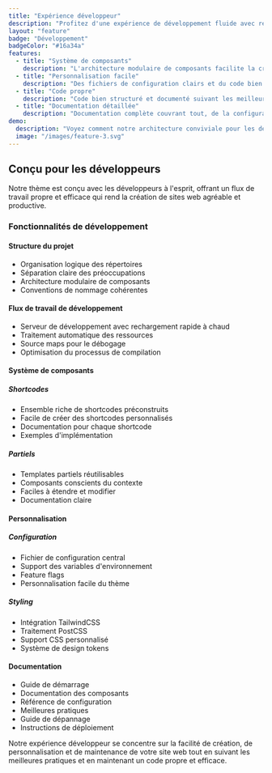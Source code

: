 ```yaml
---
title: "Expérience développeur"
description: "Profitez d'une expérience de développement fluide avec rechargement à chaud, architecture basée sur les composants et code propre et maintenable."
layout: "feature"
badge: "Développement"
badgeColor: "#16a34a"
features:
  - title: "Système de composants"
    description: "L'architecture modulaire de composants facilite la création et la maintenance de votre site web. Réutilisez les composants sur les pages tout en maintenant la cohérence."
  - title: "Personnalisation facile"
    description: "Des fichiers de configuration clairs et du code bien organisé facilitent la personnalisation de n'importe quel aspect de votre site. Aucune connaissance approfondie de Hugo requise."
  - title: "Code propre"
    description: "Code bien structuré et documenté suivant les meilleures pratiques. Rend la maintenance et les mises à jour simples pour tout développeur."
  - title: "Documentation détaillée"
    description: "Documentation complète couvrant tout, de la configuration à la personnalisation avancée. Inclut des exemples et des meilleures pratiques."
demo:
  description: "Voyez comment notre architecture conviviale pour les développeurs facilite la création de sites web."
  image: "/images/feature-3.svg"
---
```


## Conçu pour les développeurs

Notre thème est conçu avec les développeurs à l'esprit, offrant un flux de travail propre et efficace qui rend la création de sites web agréable et productive.

### Fonctionnalités de développement

#### Structure du projet
- Organisation logique des répertoires
- Séparation claire des préoccupations
- Architecture modulaire de composants
- Conventions de nommage cohérentes

#### Flux de travail de développement
- Serveur de développement avec rechargement rapide à chaud
- Traitement automatique des ressources
- Source maps pour le débogage
- Optimisation du processus de compilation

#### Système de composants

##### Shortcodes
- Ensemble riche de shortcodes préconstruits
- Facile de créer des shortcodes personnalisés
- Documentation pour chaque shortcode
- Exemples d'implémentation

##### Partiels
- Templates partiels réutilisables
- Composants conscients du contexte
- Faciles à étendre et modifier
- Documentation claire

#### Personnalisation

##### Configuration
- Fichier de configuration central
- Support des variables d'environnement
- Feature flags
- Personnalisation facile du thème

##### Styling
- Intégration TailwindCSS
- Traitement PostCSS
- Support CSS personnalisé
- Système de design tokens

#### Documentation
- Guide de démarrage
- Documentation des composants
- Référence de configuration
- Meilleures pratiques
- Guide de dépannage
- Instructions de déploiement

Notre expérience développeur se concentre sur la facilité de création, de personnalisation et de maintenance de votre site web tout en suivant les meilleures pratiques et en maintenant un code propre et efficace.

